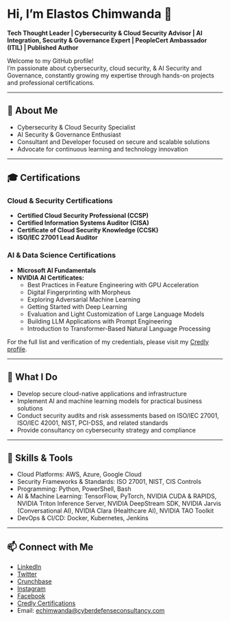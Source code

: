 # Hi, I’m Elastos Chimwanda 👋

**Tech Thought Leader | Cybersecurity & Cloud Security Advisor | AI Integration, Security & Governance Expert | PeopleCert Ambassador (ITIL) | Published Author**

Welcome to my GitHub profile!  
I’m passionate about cybersecurity, cloud security, & AI Security and Governance, constantly growing my expertise through hands-on projects and professional certifications.

---

## 🚀 About Me

- Cybersecurity & Cloud Security Specialist  
- AI Security & Governance Enthusiast  
- Consultant and Developer focused on secure and scalable solutions  
- Advocate for continuous learning and technology innovation

---

## 🎓 Certifications

### Cloud & Security Certifications  
- **Certified Cloud Security Professional (CCSP)**  
- **Certified Information Systems Auditor (CISA)**  
- **Certificate of Cloud Security Knowledge (CCSK)**  
- **ISO/IEC 27001 Lead Auditor**  

### AI & Data Science Certifications  
- **Microsoft AI Fundamentals**  
- **NVIDIA AI Certificates:**  
  - Best Practices in Feature Engineering with GPU Acceleration  
  - Digital Fingerprinting with Morpheus  
  - Exploring Adversarial Machine Learning  
  - Getting Started with Deep Learning
  - Evaluation and Light Customization of Large Language Models
  - Building LLM Applications with Prompt Engineering
  - Introduction to Transformer-Based Natural Language Processing 

For the full list and verification of my credentials, please visit my [Credly profile](https://www.credly.com/users/elastos-chimwanda/badges#credly).

---

## 💼 What I Do

- Develop secure cloud-native applications and infrastructure  
- Implement AI and machine learning models for practical business solutions  
- Conduct security audits and risk assessments based on ISO/IEC 27001, ISO/IEC 42001, NIST, PCI-DSS, and related standards  
- Provide consultancy on cybersecurity strategy and compliance

---

## 🔧 Skills & Tools

- Cloud Platforms: AWS, Azure, Google Cloud  
- Security Frameworks & Standards: ISO 27001, NIST, CIS Controls  
- Programming: Python, PowerShell, Bash  
- AI & Machine Learning: TensorFlow, PyTorch, NVIDIA CUDA & RAPIDS, NVIDIA Triton Inference Server, NVIDIA DeepStream SDK, NVIDIA Jarvis (Conversational AI), NVIDIA Clara (Healthcare AI), NVIDIA TAO Toolkit  
- DevOps & CI/CD: Docker, Kubernetes, Jenkins

---

## 📫 Connect with Me

- [LinkedIn](https://www.linkedin.com/in/elastoschimwanda)  
- [Twitter](https://twitter.com/ElastosChim)  
- [Crunchbase](https://www.crunchbase.com/person/elastos-chimwanda)  
- [Instagram](https://www.instagram.com/elachimwanda)  
- [Facebook](https://www.facebook.com/echimwanda)   
- [Credly Certifications](https://www.credly.com/users/elastos-chimwanda/badges#credly)  
- Email: echimwanda@cyberdefenseconsultancy.com  
